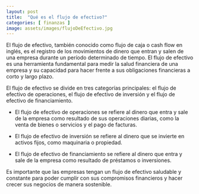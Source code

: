 ```yaml
---
layout: post
title:  "Qué es el flujo de efectivo?"
categories: [ finanzas ]
image: assets/images/flujoDeEfectivo.jpg
---
```

El flujo de efectivo, también conocido como flujo de caja o cash flow en inglés, es el registro de los movimientos de dinero que entran y salen de una empresa durante un período determinado de tiempo. El flujo de efectivo es una herramienta fundamental para medir la salud financiera de una empresa y su capacidad para hacer frente a sus obligaciones financieras a corto y largo plazo.

El flujo de efectivo se divide en tres categorías principales: el flujo de efectivo de operaciones, el flujo de efectivo de inversión y el flujo de efectivo de financiamiento. 

- El flujo de efectivo de operaciones se refiere al dinero que entra y sale de la empresa como resultado de sus operaciones diarias, como la venta de bienes o servicios y el pago de facturas. 

- El flujo de efectivo de inversión se refiere al dinero que se invierte en activos fijos, como maquinaria o propiedad. 

- El flujo de efectivo de financiamiento se refiere al dinero que entra y sale de la empresa como resultado de préstamos o inversiones.

Es importante que las empresas tengan un flujo de efectivo saludable y constante para poder cumplir con sus compromisos financieros y hacer crecer sus negocios de manera sostenible.

